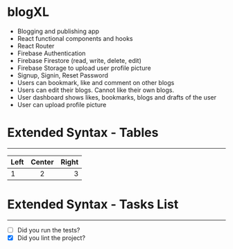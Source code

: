 # blogXL
+ Blogging and publishing app
+ React functional components and hooks
+ React Router
+ Firebase Authentication
+ Firebase Firestore (read, write, delete, edit)
+ Firebase Storage to upload user profile picture
+ Signup, Signin, Reset Password
+ Users can bookmark, like and comment on other blogs
+ Users can edit their blogs. Cannot like their own blogs.
+ User dashboard shows likes, bookmarks, blogs and drafts of the user
+ User can upload profile picture

# Extended Syntax - Tables
--- 

| Left | Center | Right |
| :--- | :----: | ----: |
| 1    | 2      | 3     |

# Extended Syntax - Tasks List
--- 

- [ ] Did you run the tests?
- [x] Did you lint the project?
